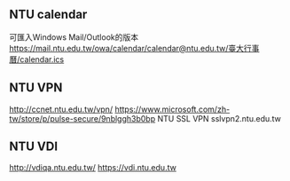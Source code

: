 ## NTU calendar
可匯入Windows Mail/Outlook的版本
https://mail.ntu.edu.tw/owa/calendar/calendar@ntu.edu.tw/臺大行事曆/calendar.ics
## NTU VPN
http://ccnet.ntu.edu.tw/vpn/
https://www.microsoft.com/zh-tw/store/p/pulse-secure/9nblggh3b0bp
NTU SSL VPN
sslvpn2.ntu.edu.tw
## NTU VDI
http://vdiqa.ntu.edu.tw/
https://vdi.ntu.edu.tw